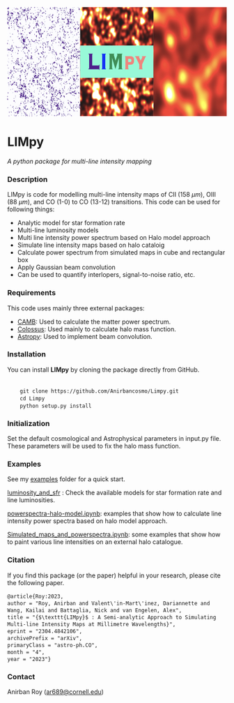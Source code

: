 <img src="images/Limpy_logo.jpg" alt="logo" height="250"/>

# LIMpy
_A python package for multi-line intensity mapping_

### Description
LIMpy is code for modelling multi-line intensity maps of CII (158 $\mu m$), OIII (88 $\mu m$), and CO (1-0) to CO (13-12) transitions. 
This code can be used for following things:
* Analytic model for star formation rate
* Multi-line luminosity models
* Multi line intensity power spectrum based on Halo model approach
* Simulate line intensity maps based on halo cataloig
* Calculate power spectrum from simulated maps in cube and rectangular box
* Apply Gaussian beam convolution 
* Can be used to quantify interlopers, signal-to-noise ratio, etc.

### Requirements 
This code uses mainly three external packages:
* [CAMB](https://github.com/cmbant/CAMB): Used to calculate the matter power spectrum. 
* [Colossus](https://bdiemer.bitbucket.io/colossus/): Used mainly to calculate halo mass function. 
* [Astropy](https://www.astropy.org/): Used to implement beam convolution. 
    

### Installation
You can install **LIMpy** by cloning the package directly from GitHub.

<code>
    git clone https://github.com/Anirbancosmo/Limpy.git
    cd Limpy
    python setup.py install
</code>

### Initialization
Set the default cosmological and Astrophysical parameters in input.py file. These parameters will be used to fix the halo mass function.

### Examples
See my [examples](examples/) folder for a quick start.

[luminosity_and_sfr](examples/luminosity_and_sfr.ipynb) : Check the available models for star formation rate and line luminosities. 

[powerspectra-halo-model.ipynb](examples/powerspectra-halo-model.ipynb): examples that show how to calculate line intensity power spectra based on halo model approach. 

[Simulated_maps_and_powerspectra.ipynb](examples/Simulated_maps_and_powerspectra.ipynb): some examples that show how to paint various line intensities on an external halo catalogue. 


### Citation
If you find this package (or the paper) helpful in your research, please cite the following paper.

    @article{Roy:2023,
    author = "Roy, Anirban and Valent\'in-Mart\'inez, Dariannette and Wang, Kailai and Battaglia, Nick and van Engelen, Alex",
    title = "{$\texttt{𝙻𝙸𝙼𝚙𝚢}$ : A Semi-analytic Approach to Simulating Multi-line Intensity Maps at Millimetre Wavelengths}",
    eprint = "2304.4842106",
    archivePrefix = "arXiv",
    primaryClass = "astro-ph.CO",
    month = "4",
    year = "2023"}
    
### Contact
Anirban Roy (ar689@cornell.edu)
